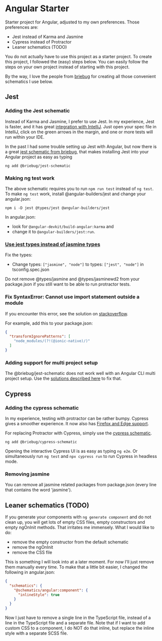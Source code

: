 # Angular Starter

Starter project for Angular, adjusted to my own preferences. Those preferences are:

- Jest instead of Karma and Jasmine
- Cypress instead of Protractor
- Leaner schematics (TODO)

You do not actually have to use this project as a starter project. To create this project, I followed the (easy)
steps below. You can easily follow the steps on your own project instead of starting with this project.

By the way, I love the people from [briebug](https://github.com/briebug) for creating all those convenient schematics
I use below.

## Jest

### Adding the Jest schematic

Instead of Karma and Jasmine, I prefer to use Jest. In my experience, Jest is faster, and it has great [integration
with IntelliJ](https://www.jetbrains.com/help/idea/running-unit-tests-on-jest.html). Just open your spec file in
IntelliJ, click on the green arrows in the margin, and one or more tests will run within your IDE.

In the past I had some trouble setting up Jest with Angular, but now there is a great [jest schematic from 
briebug](https://github.com/briebug/jest-schematic), that makes installing Jest into your Angular project as easy
as typing

```shell script
ng add @briebug/jest-schematic
```

### Making ng test work

The above schematic requires you to run `npm run test` instead of `ng test`. To make `ng test` work, install
@angular-builders/jest and change your angular.json:

```shell script
npm i -D jest @types/jest @angular-builders/jest
```

In angular.json:

- look for `@angular-devkit/build-angular:karma` and 
- change it to `@angular-builders/jest:run`.

### [Use jest types instead of jasmine types](https://github.com/briebug/jest-schematic/issues/24)

Fix the types:

- Change types: `["jasmine", "node"]` to types: `["jest", "node"]` in tsconfig.spec.json

Do not remove @types/jasmine and @types/jasminewd2 from your package.json if you still want to be able to run 
protractor tests.

### Fix SyntaxError: Cannot use import statement outside a module
 
If you encounter this error, see the solution on 
[stackoverflow](https://stackoverflow.com/questions/55794280/jest-fails-with-unexpected-token-on-import-statement).

For example, add this to your package.json:

```json
{
  "transformIgnorePatterns": [
    "node_modules/(?!(@ionic-native)/)"
  ]
}
```

### Adding support for multi project setup

The @briebug/jest-schematic does not work well with an Angular CLI multi project setup. Use the [solutions described
here](https://github.com/briebug/jest-schematic/issues/22) to fix that.

## Cypress

### Adding the cypress schematic

In my experience, testing with protractor can be rather bumpy. Cypress gives a smoother experience. It now also has
[Firefox and Edge support](https://www.cypress.io/blog/2020/02/06/introducing-firefox-and-edge-support-in-cypress-4-0/).

For replacing Protractor with Cypress, simply use the [cypress schematic](https://github.com/briebug/cypress-schematic).

`ng add @briebug/cypress-schematic`

Opening the interactive Cypress UI is as easy as typing `ng e2e`. Or simultaneously run `ng test` and `npx cypress run`
to run Cypress in headless mode.

### Removing jasmine

You can remove all jasmine related packages from package.json (every line that contains the word 'jasmine').

## Leaner schematics (TODO)

If you generate your components with `ng generate component` and do not clean up, you will get lots of empty CSS files,
empty constructors and empty ngOnInit methods. That irritates me immensely. What I would like to do:

- remove the empty constructor from the default schematic
- remove the ngOnInit
- remove the CSS file

This is something I will look into at a later moment. For now I'll just remove them manually every time. To make that
a little bit easier, I changed the following in angular.json:

```json
{
  "schematics": {
    "@schematics/angular:component": {
      "inlineStyle": true
    }
  }
}
```

Now I just have to remove a single line in the TypeScript file, instead of a line in the TypeScript file and a separate
file. Note that if I want to add custom CSS to a component, I do NOT do that inline, but replace the inline style with
a separate SCSS file.
